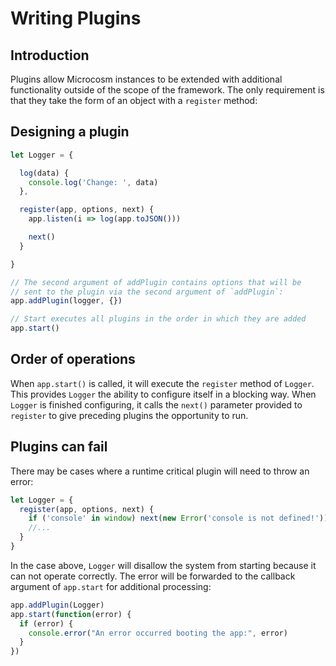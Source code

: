 # Writing Plugins

## Introduction

Plugins allow Microcosm instances to be extended with additional
functionality outside of the scope of the framework. The only
requirement is that they take the form of an object with a `register`
method:

## Designing a plugin

```javascript
let Logger = {

  log(data) {
    console.log('Change: ', data)
  },

  register(app, options, next) {
    app.listen(i => log(app.toJSON()))

    next()
  }

}

// The second argument of addPlugin contains options that will be
// sent to the plugin via the second argument of `addPlugin`:
app.addPlugin(logger, {})

// Start executes all plugins in the order in which they are added
app.start()
```

## Order of operations

When `app.start()` is called, it will execute the `register` method of
`Logger`. This provides `Logger` the ability to configure itself in a
blocking way. When `Logger` is finished configuring, it calls the
`next()` parameter provided to `register` to give preceding plugins
the opportunity to run.

## Plugins can fail

There may be cases where a runtime critical plugin will need to throw an error:

```javascript
let Logger = {
  register(app, options, next) {
    if ('console' in window) next(new Error('console is not defined!'))
    //...
  }
}
```

In the case above, `Logger` will disallow the system from starting
because it can not operate correctly. The error will be forwarded to the callback argument of `app.start` for additional processing:

```javascript
app.addPlugin(Logger)
app.start(function(error) {
  if (error) {
    console.error("An error occurred booting the app:", error)
  }
})
```

